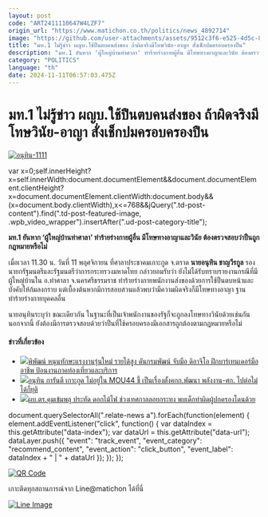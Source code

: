 ```yaml
---
layout: post
code: "ART2411110647W4LZF7"
origin_url: "https://www.matichon.co.th/politics/news_4892714"
image: "https://github.com/user-attachments/assets/9512c3f6-e525-4d5c-8735-a91ba243ffc3"
title: "มท.1 ไม่รู้ข่าว ผญบ.ใช้ปืนตบคนส่งของ ถ้าผิดจริงมีโทษวินัย-อาญา สั่งเช็กปมครอบครองปืน"
description: "มท.1 ยันหาก 'ผู้ใหญ่บ้านท่าศาลา' ทำร้ายร่างกายผู้อื่น มีโทษทางอาญาและวินัย ต้องตรวจสอบว่าปืนถูกกฎหมายหรือไม่"
category: "POLITICS"
language: "th"
date: 2024-11-11T06:57:03.475Z
---
```


# มท.1 ไม่รู้ข่าว ผญบ.ใช้ปืนตบคนส่งของ ถ้าผิดจริงมีโทษวินัย-อาญา สั่งเช็กปมครอบครองปืน

[![](https://www.matichon.co.th/wp-content/uploads/2024/11/อนุทิน-1111.jpg "อนุทิน-1111")](https://www.matichon.co.th/wp-content/uploads/2024/11/อนุทิน-1111.jpg)

var x=0;self.innerHeight?x=self.innerWidth:document.documentElement&&document.documentElement.clientHeight?x=document.documentElement.clientWidth:document.body&&(x=document.body.clientWidth),x<=768&&jQuery(".td-post-content").find(".td-post-featured-image, .wpb\_video\_wrapper").insertAfter(".ud-post-category-title");

**มท.1 ยันหาก ‘ผู้ใหญ่บ้านท่าศาลา’ ทำร้ายร่างกายผู้อื่น มีโทษทางอาญาและวินัย ต้องตรวจสอบว่าปืนถูกกฎหมายหรือไม่**

เมื่อเวลา 11.30 น. วันที่ 11 พฤศจิกายน ที่ศาลาประชาคมเกาะกูด จ.ตราด **นายอนุทิน ชาญวีรกูล** รองนายกรัฐมนตรีและรัฐมนตรีว่าการกระทรวงมหาดไทย กล่าวยอมรับว่า ยังไม่ได้รับทราบรายงานกรณีที่มีผู้ใหญ่บ้านใน อ.ท่าศาลา จ.นครศรีธรรมราช ทำร้ายร่างกายพนักงานส่งของด้วยการใช้ปืนตบหน้าและบังคับให้ก้มลงกราบ แต่เบื้องต้นหากมีการสอบสวนแล้วพบว่ามีความผิดจริงก็มีโทษทางอาญา ฐานทำร้ายร่างกายบุคคลอื่น

นายอนุทินระบุว่า ขณะเดียวกัน ในฐานะที่เป็นเจ้าพนักงานของรัฐก็จะถูกลงโทษทางวินัยด้วยเช่นกัน นอกจากนี้ ยังต้องมีการตรวจสอบด้วยว่าปืนที่ใช้ครอบครองมีเอกสารถูกต้องตามกฎหมายหรือไม่

#### ข่าวที่เกี่ยวข้อง

*   [![](https://www.matichon.co.th/wp-content/uploads/2024/11/01-62.jpg)พิพัฒน์ หนุนทักษะแรงงานรุ่นใหม่ รายได้สูง ดันกรมพัฒน์ จับมือ ดิอาจิโอ ฝึกบาร์เทนเดอร์มืออาชีพ ป้อนงานภาคท่องเที่ยวและบริการ](https://www.matichon.co.th/publicize/news_4892765)
*   [![](https://www.matichon.co.th/wp-content/uploads/2024/11/7272070.jpg)อนุทิน การันตี เกาะกูด ไม่อยู่ใน MOU44 ชี้ เป็นเรื่องตั้งคกก.พัฒนา พลังงาน-ศก. ไปต่อไม่ได้ก็ยุติ](https://www.matichon.co.th/politics/news_4892740)
*   [![](https://www.matichon.co.th/wp-content/uploads/2024/11/ปกเว็บ728-ผบ.ตร.กระทง.jpg)ผบ.ตร.คุมเข้มพลุ ประทัด ดอกไม้ไฟ ช่วงเทศกาลลอยกระทง พบเด็กทำผิดผู้ปกครองโดนด้วย](https://www.matichon.co.th/local/news_4892696)

document.querySelectorAll(".relate-news a").forEach(function(element) { element.addEventListener("click", function() { var dataIndex = this.getAttribute("data-index"); var dataUrl = this.getAttribute("data-url"); dataLayer.push({ "event": "track\_event", "event\_category": "recommend\_content", "event\_action": "click\_button", "event\_label": dataIndex + " | " + dataUrl }); }); });

[![QR Code](https://www.matichon.co.th/wp-content/uploads/2023/07/wob1371z.jpg)](https://lin.ee/ht0nDxX)

เกาะติดทุกสถานการณ์จาก Line@matichon ได้ที่นี่

[![Line Image](https://www.matichon.co.th/wp-content/uploads/2023/07/th.png)](https://lin.ee/ht0nDxX)